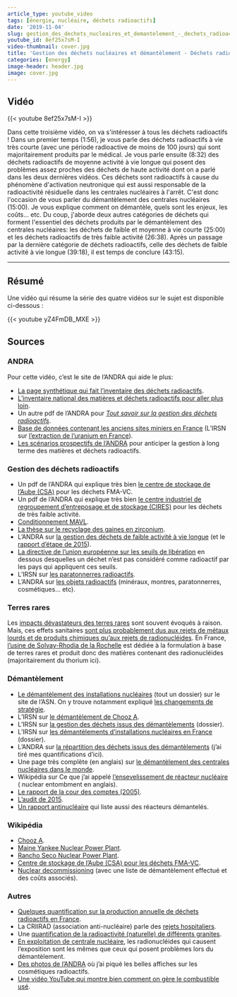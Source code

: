 ```yaml
---
article_type: youtube_video
tags: [énergie, nucléaire, déchets radioactifs]
date: '2019-11-04'
slug: gestion_des_dechets_nucleaires_et_demantelement_-_dechets_radioactifs_3
youtube_id: 8ef25x7sM-I
video-thumbnail: cover.jpg
title: 'Gestion des déchets nucléaires et démantèlement - Déchets radioactifs #3'
categories: [energy]
image-header: header.jpg
image: cover.jpg
---
```


## Vidéo

{{< youtube 8ef25x7sM-I >}}

Dans cette troisième vidéo, on va s'intéresser à tous les déchets
radioactifs ! Dans un premier temps (1:56), je vous parle des déchets
radioactifs à vie très courte (avec une période radioactive de moins de
100 jours) qui sont majoritairement produits par le médical. Je vous
parle ensuite (8:32) des déchets radioactifs de moyenne activité à vie
longue qui posent des problèmes assez proches des déchets de haute
activité dont on a parlé dans les deux dernières vidéos. Ces déchets sont
radioactifs à cause du phénomène d'activation neutronique qui est aussi
responsable de la radioactivité résiduelle dans les centrales nucléaires
à l'arrêt. C'est donc l'occasion de vous parler du démantèlement des
centrales nucléaires (15:00). Je vous explique comment on démantèle,
quels sont les enjeux, les coûts... etc. Du coup, j'aborde deux autres
catégories de déchets qui forment l'essentiel des déchets produits par le
démantèlement des centrales nucléaires: les déchets de faible et moyenne
à vie courte (25:00) et les déchets radioactifs de très faible activité
(26:38). Après un passage par la dernière catégorie de déchets
radioactifs, celle des déchets de faible activité à vie longue (39:18),
il est temps de conclure (43:15).


<hr>

## Résumé

Une vidéo qui résume la série des quatre vidéos sur le sujet est disponible
ci-dessous :

{{< youtube yZ4FmDB_MXE >}}

## Sources

### ANDRA

Pour cette vidéo, c’est le site de l’ANDRA qui aide le plus:  

- [La page synthétique qui fait l’inventaire des déchets radioactifs](https://inventaire.andra.fr/les-donnees/les-dechets-radioactifs/dechets-radioactifs-bilan-des-stocks-fin-2018).
- [L’inventaire national des matières et déchets radioactifs pour aller plus loin](https://inventaire.andra.fr/sites/default/files/documents/pdf/fr/andra-synthese-2018-web.pdf).
- Un autre pdf de l’ANDRA pour [_Tout savoir sur la gestion des déchets radioactifs_](https://www.andra.fr/sites/default/files/2017-12/337l.pdf).
- [Base de données contenant les anciens sites miniers en France](https://inventaire.andra.fr/les-matieres-et-dechets-radioactifs/dechets-ayant-fait-lobjet-de-mode-de-gestion-historique/5-les) (L’IRSN sur [l’extraction de l’uranium en France](https://www.irsn.fr/FR/connaissances/Environnement/expertises-locales/sites-miniers-uranium/Documents/irsn_mines-uranium_extraction-uranium_2017.pdf)).
- [Les scénarios prospectifs de l’ANDRA](https://www.andra.fr/des-scenarios-prospectifs-pour-anticiper-la-gestion-long-terme-des-matieres-et-dechets-radioactifs) pour anticiper la gestion à long terme des matières et déchets radioactifs.

### Gestion des déchets radioactifs

- Un pdf de l’ANDRA qui explique très bien [le centre de stockage de l’Aube (CSA)](https://aube.andra.fr/sites/aube/files/2017-12/379g.pdf) pour les déchets FMA-VC.
- Un pdf de l’ANDRA qui explique très bien [le centre industriel de regroupement d’entreposage et de stockage (CIRES)](https://aube.andra.fr/sites/aube/files/2019-07/Rapport%20annuel%202018%20Cires.pdf) pour les déchets de très faible activité.
- [Conditionnement MAVL](http://www.laradioactivite.com/site/pages/Conditionnements_MAVL.htm).
- [La thèse sur le recyclage des gaines en zirconium](http://thesesups.ups-tlse.fr/4294/).
- L’ANDRA sur [la gestion des déchets de faible activité à vie longue](https://www.andra.fr/les-dechets-radioactifs/les-solutions-de-gestion/etudier-des-solutions-de-gestion-pour-les-dechets) (et le [rapport d’étape de 2015](https://www.andra.fr/sites/default/files/2018-01/rapport-etape-favl.pdf)).
- [La directive de l’union européenne sur les seuils de libération](https://eur-lex.europa.eu/legal-content/FR/TXT/?uri=CELEX%3A32013L0059) en dessous desquelles un déchet n’est pas considéré comme radioactif par les pays qui appliquent ces seuils.
- L’IRSN sur [les paratonnerres radioactifs](https://www.irsn.fr/FR/connaissances/Environnement/expertises-locales/gestion-sources-radioactives/paratonnerres_radioactifs/Pages/1_Risques-paratonnerres-radioactifs.aspx#.XcA9OTNKjct).
- L’ANDRA sur [les objets radioactifs](https://www.andra.fr/sites/default/files/2017-12/objets_radioactifs.pdf) (minéraux, montres, paratonnerres, cosmétiques… etc).

### Terres rares

Les [impacts dévastateurs des terres rares](https://www.lemonde.fr/asie-pacifique/article/2012/07/19/en-chine-les-terres-rares-tuent-des-villages_1735857_3216.html) sont souvent évoqués à raison. Mais, ces effets sanitaires [sont plus probablement dus aux rejets de métaux lourds et de produits chimiques qu’aux rejets de radionucléides](https://www.sciencedirect.com/science/article/pii/S0265931X15301430). En France, [l’usine de Solvay-Rhodia de la Rochelle](https://reporterre.net/La-Rochelle-Charente-Maritime) est dédiée à la formulation à base de terres rares et produit donc des matières contenant des radionucléides (majoritairement du thorium ici).

### Démantèlement

- [Le démantèlement des installations nucléaires](https://www.asn.fr/Informer/Dossiers-pedagogiques/Le-demantelement-des-installations-nucleaires/Les-etapes-du-demantelement) (tout un dossier) sur le site de l’ASN. On y trouve notamment expliqué [les changements de stratégie](https://www.asn.fr/Informer/Dossiers-pedagogiques/Le-demantelement-des-installations-nucleaires/Les-strategies-de-demantelement-en-France/Retour-sur-l-historique-des-strategies-de-demantelement-en-France).
- L’IRSN sur [le démantèlement de Chooz A](https://www.irsn.fr/FR/connaissances/Installations_nucleaires/demantelement/demantelement-France-centrales-installations-nucleaires-EDF-recherche-militaire/demantelement-chooz/Pages/2-Demantelement-Chooz-A-calendrier.aspx?dId=85d33f73-2bcb-4c64-8e3d-82a983f6a430&dwId=cff2f8c2-9e25-4078-9960-35780e60f9b7#.XcA6gzNKjct).
- L’IRSN sur [la gestion des déchets issus des démantèlements](https://www.irsn.fr/FR/connaissances/Installations_nucleaires/demantelement/gestion-dechets-demantelement-installations-nucleaires/Pages/0-gestion-dechets-demantelements-sommaire.aspx#.XcA6nzNKjct) (dossier).
- L’IRSN sur [les démantèlements d’installations nucléaires en France](https://www.irsn.fr/FR/connaissances/Installations_nucleaires/demantelement/demantelement-France-centrales-installations-nucleaires-EDF-recherche-militaire/Pages/2-centrales-installations-nucleaires-en-cours-France.aspx#.XcA8ojNKjct) (dossier).
- L’ANDRA sur [la répartition des déchets issus des démantèlements](https://www.andra.fr/itineraire-des-dechets-radioactifs-issus-du-demantelement) (j’ai tiré mes quantifications d’ici).
- Une page très complète (en anglais) sur [le démantèlement des centrales nucléaires dans le monde](https://www.world-nuclear.org/information-library/nuclear-fuel-cycle/nuclear-wastes/decommissioning-nuclear-facilities.aspx).
- Wikipédia sur Ce que j’ai appelé [l’ensevelissement de réacteur nucléaire](https://en.wikipedia.org/wiki/Nuclear_entombment) ( nuclear entombment en anglais).
- [Le rapport de la cour des comptes (2005)](https://www.ccomptes.fr/fr/publications/le-demantelement-des-installations-nucleaires).
- [L’audit de 2015](https://www.ecologique-solidaire.gouv.fr/sites/default/files/061015Synth%C3%A8se%20rapport%20audit%20Dampierre_0.pdf).
- [Un rapport antinucléaire](https://www.worldnuclearreport.org/IMG/pdf/wnisr2019-v2-lr.pdf) qui liste aussi des réacteurs démantelés.

### Wikipédia

- [Chooz A](https://fr.wikipedia.org/wiki/Centrale_nucl%C3%A9aire_de_Chooz).
- [Maine Yankee Nuclear Power Plant](https://en.wikipedia.org/wiki/Maine_Yankee_Nuclear_Power_Plant).
- [Rancho Seco Nuclear Power Plant](https://en.wikipedia.org/wiki/Rancho_Seco_Nuclear_Generating_Station).
- [Centre de stockage de l’Aube (CSA) pour les déchets FMA-VC](https://fr.wikipedia.org/wiki/Centre_de_stockage_de_l%27Aube).
- [Nuclear decommissioning](https://en.wikipedia.org/wiki/Nuclear_decommissioning) (avec une liste de démantèlement effectué et des coûts associés).

### Autres

- [Quelques quantification sur la production annuelle de déchets radioactifs en France](https://www.andra.fr/itineraire-des-dechets-radioactifs-issus-du-demantelement).
- La CRIIRAD (association anti-nucléaire) parle des [rejets hospitaliers](http://www.criirad.org/rayonnements/A1-effluents-hospitaliers.pdf).
- Une [quantification de la radioactivité (naturelle) de différents granites](https://www.ncbi.nlm.nih.gov/pubmed/21685218).
- [En exploitation de centrale nucléaire](https://www.edf.fr/sites/default/files/Lot%203/FOURNISSEURS/DEVENIR%20FOURNISSEUR/PDF/memento-de-la-radioprotection-en-exploitation-.pdf), les radionucléides qui causent l’exposition sont les mêmes que ceux qui posent problèmes lors du démantèlement.
- [Des photos de l’ANDRA](https://www.flickr.com/photos/andra_france/) où j’ai piqué les belles affiches sur les cosmétiques radioactifs.
- [Une vidéo YouTube qui montre bien comment on gère le combustible usé](https://youtu.be/c95AuanqQIM).
